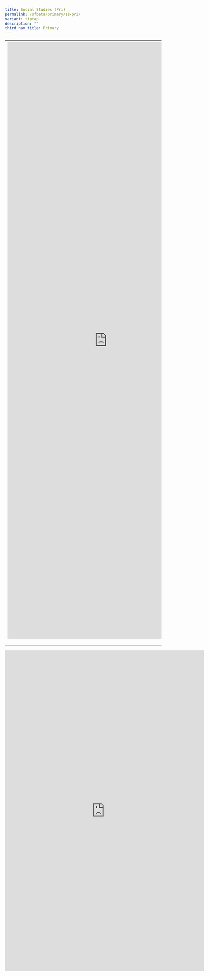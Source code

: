 ```yaml
---
title: Social Studies (Pri)
permalink: /sfbeta/primary/ss-pri/
variant: tiptap
description: ""
third_nav_title: Primary
---
```

<table><tbody><tr><th rowspan="1" colspan="1"><div class="iframe-wrapper"><iframe height="1923" width="640" allowfullscreen="true" frameborder="0" src="https://docs.google.com/forms/d/e/1FAIpQLSdWHjeAUmKSiZLcw6-VxXGG7hzGFaugAxuYiBtuPHDji2KIjQ/viewform?embedded=true"></iframe></div><p></p></th><th rowspan="1" colspan="1"><div class="iframe-wrapper"><iframe allowfullscreen="true" frameborder="0" src="https://docs.google.com/spreadsheets/d/e/2PACX-1vQZlcHxw0Q-SRpr5R9iMKuhwKXISwvpjmD_2hHQj3XM4Na-S-lsb-VCFBcbfYS8XUcQWlv3Or3OCptY/pubhtml?widget=true&amp;amp;headers=false"></iframe></div><p></p></th></tr></tbody></table><div class="iframe-wrapper"><iframe height="1033" width="640" allowfullscreen="true" frameborder="0" src="https://docs.google.com/forms/d/e/1FAIpQLSdWHjeAUmKSiZLcw6-VxXGG7hzGFaugAxuYiBtuPHDji2KIjQ/viewform?embedded=true"></iframe></div><p></p>
